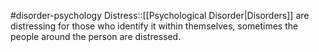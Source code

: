 #disorder-psychology 
Distress::[[Psychological Disorder|Disorders]] are distressing for those who identify it within themselves, sometimes the people around the person are distressed. 